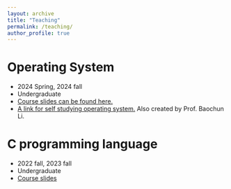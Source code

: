 ```yaml
---
layout: archive
title: "Teaching"
permalink: /teaching/
author_profile: true
---
```


Operating System
======
* 2024 Spring, 2024 fall
* Undergraduate
* [Course slides can be found here.](osdownload.md)
* [A link for self studying operating system.](https://oscourse.org) Also created by Prof. Baochun Li.
 
 C programming language
======
* 2022 fall, 2023 fall
* Undergraduate
* [Course slides](cpdownload.md)
 


